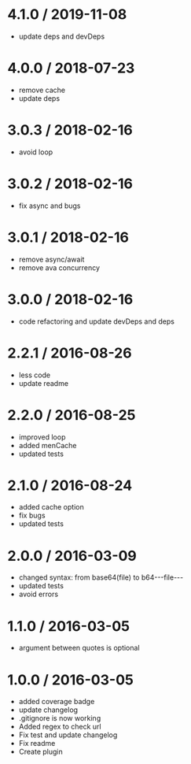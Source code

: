 4.1.0 / 2019-11-08
==================

  * update deps and devDeps

4.0.0 / 2018-07-23
==================

  * remove cache
  * update deps

3.0.3 / 2018-02-16
==================

  * avoid loop

3.0.2 / 2018-02-16
==================

  * fix async and bugs

3.0.1 / 2018-02-16
==================

  * remove async/await
  * remove ava concurrency

3.0.0 / 2018-02-16
==================

  * code refactoring and update devDeps and deps

2.2.1 / 2016-08-26
==================

  * less code
  * update readme

2.2.0 / 2016-08-25
==================

  * improved loop
  * added menCache
  * updated tests

2.1.0 / 2016-08-24
==================

  * added cache option
  * fix bugs
  * updated tests

2.0.0 / 2016-03-09
==================

  * changed syntax: from base64(file) to b64---file---
  * updated tests
  * avoid errors

1.1.0 / 2016-03-05
==================

  * argument between quotes is optional

1.0.0 / 2016-03-05
==================

  * added coverage badge
  * update changelog
  * .gitignore is now working
  * Added regex to check url
  * Fix test and update changelog
  * Fix readme
  * Create plugin
